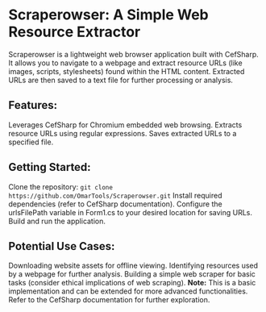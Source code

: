 # Scraperowser: A Simple Web Resource Extractor

Scraperowser is a lightweight web browser application built with CefSharp. It allows you to navigate to a webpage and extract resource URLs (like images, scripts, stylesheets) found within the HTML content. Extracted URLs are then saved to a text file for further processing or analysis.

## Features:

Leverages CefSharp for Chromium embedded web browsing.
Extracts resource URLs using regular expressions.
Saves extracted URLs to a specified file.
## Getting Started:
Clone the repository: 
`git clone https://github.com/OmarTools/Scraperowser.git`
Install required dependencies (refer to CefSharp documentation).
Configure the urlsFilePath variable in Form1.cs to your desired location for saving URLs.
Build and run the application.

## Potential Use Cases:
Downloading website assets for offline viewing.
Identifying resources used by a webpage for further analysis.
Building a simple web scraper for basic tasks (consider ethical implications of web scraping).
**Note:**
This is a basic implementation and can be extended for more advanced functionalities. Refer to the CefSharp documentation for further exploration.
